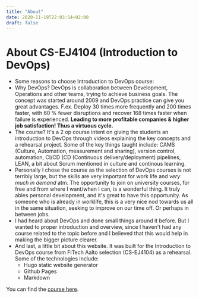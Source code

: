 ```yaml
---
title: "About"
date: 2020-11-19T22:03:54+02:00
draft: false
---
```

# About CS-EJ4104 (Introduction to DevOps)
* Some reasons to choose Introduction to DevOps course:
* Why DevOps? DevOps is collaboration between Development, Operations and other teams, trying to achieve business goals. The concept was started around 2009 and DevOps practice can give you great advantages. F.ex. Deploy 30 times more frequently and 200 times faster, with 60 % fewer disruptions and recover 168 times faster when failure is experienced. **Leading to more profitable companies & higher job satisfaction! Thus a virtuous cycle.**
* The course? It's a 2 op course intent on giving the students an introduction to DevOps through videos explaining the key concepts and a rehearsal project. Some of the key things taught include: CAMS (Culture, Automation, measurement and sharing), version control, automation, CI/CD (CD (Continuous delivery/deployment) pipelines, LEAN, a bit about Scrum mentioned in culture and continous learning.
* Personally I chose the course as the selection of DevOps courses is not terribly large, but the skills are very important for work life and _very much in demand_ atm. The opportunity to join on university courses, for free and from where I want/when I can, is a wonderful thing. It truly ables personal development, and it's great to have this opportunity. As someone who is already in worklife, this is a very nice nod towards us all in the same situation, seeking to improve on our time off. Or perhaps in between jobs. 
* I had heard about DevOps and done small things around it before. But I wanted to proper introduction and overview, since I  haven't had any course related to the topic before and I believed that this would help in making the bigger picture clearer.
* And last, a little bit about this website. It was built for the Introduction to DevOps course from FiTech Aalto selection (CS-EJ4104) as a rehearsal. Some of the technologies include:   
  - Hugo static website generator
  - Github Pages
  - Markdown

You can find the [course here](https://mycourses.aalto.fi/course/view.php?id=27447).
